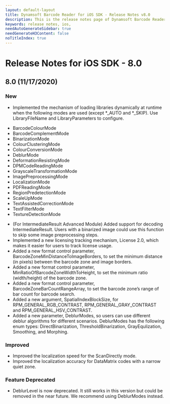 ```yaml
---
layout: default-layout
title: Dynamsoft Barcode Reader for iOS SDK - Release Notes v8.0
description: This is the release notes page of Dynamsoft Barcode Reader for iOS SDK v8.0.
keywords: release notes, ios, 
needAutoGenerateSidebar: true
needGenerateH3Content: false
noTitleIndex: true
---
```


# Release Notes for iOS SDK - 8.0

## 8.0 (11/17/2020)

### New

- Implemented the mechanism of loading libraries dynamically at runtime when the following modes are used (except *_AUTO and *_SKIP). Use LibraryFileName and LibraryParameters to configure.
 * BarcodeColourMode
 * BarcodeComplementMode
 * BinarizationMode
 * ColourClusteringMode
 * ColourConversionMode
 * DeblurMode
 * DeformationResistingMode
 * DPMCodeReadingMode
 * GrayscaleTransformationMode
 * ImagePreprocessingMode
 * LocalizationMode
 * PDFReadingMode
 * RegionPredetectionMode
 * ScaleUpMode
 * TextAssistedCorrectionMode
 * TextFilterMode
 * TextureDetectionMode 
- (For IntermediateResult Advanced Module) Added support for decoding IntermediateResult. Users with a binarized image could use this function to skip some image preprocessing steps.
- Implemented a new licensing tracking mechanism, License 2.0, which makes it easier for users to track license usage. 
- Added a new format control parameter, BarcodeZoneMinDistanceToImageBorders, to set the minimum distance (in pixels) between the barcode zone and image borders.
- Added a new format control parameter, MinRatioOfBarcodeZoneWidthToHeight, to set the minimum ratio (width/height) of the barcode zone.
- Added a new format control parameter, BarcodeZoneBarCountRangeArray, to set the barcode zone’s range of bar count for barcode search.
- Added a new argument, SpatialIndexBlockSize, for RPM_GENERAL_RGB_CONTRAST, RPM_GENERAL_GRAY_CONTRAST and RPM_GENERAL_HSV_CONTRAST.
- Added a new parameter, DeblurModes, so users can use different deblur algorithms for different scenarios. DeblurModes has the following enum types: DirectBinarization, ThresholdBinarization, GrayEqulization, Smoothing, and Morphing.

### Improved

- Improved the localization speed for the ScanDirectly mode.
- Improved the localization accuracy for DataMatrix codes with a narrow quiet zone.

### Feature Deprecated

- DeblurLevel is now deprecated. It still works in this version but could be removed in the near future. We recommend using DeblurModes instead.
